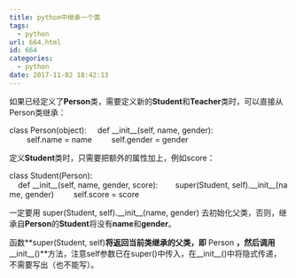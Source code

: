 ```yaml
---
title: python中继承一个类
tags:
  - python
url: 664.html
id: 664
categories:
  - python
date: 2017-11-02 18:42:13
---
```


如果已经定义了**Person**类，需要定义新的**Student**和**Teacher**类时，可以直接从Person类继承：

class Person(object):
    def \_\_init\_\_(self, name, gender):
        self.name = name
        self.gender = gender

定义**Student**类时，只需要把额外的属性加上，例如score：

class Student(Person):
    def \_\_init\_\_(self, name, gender, score):        super(Student, self).\_\_init\_\_(name, gender)
        self.score = score

一定要用 super(Student, self).\_\_init\_\_(name, gender) 去初始化父类，否则，继承自**Person**的**Student**将没有**name**和**gender**。

函数**super(Student, self)**将返回当前类继承的父类，即** Person **，然后调用**\_\_init\_\_()**方法，注意self参数已在super()中传入，在\_\_init\_\_()中将隐式传递，不需要写出（也不能写）。